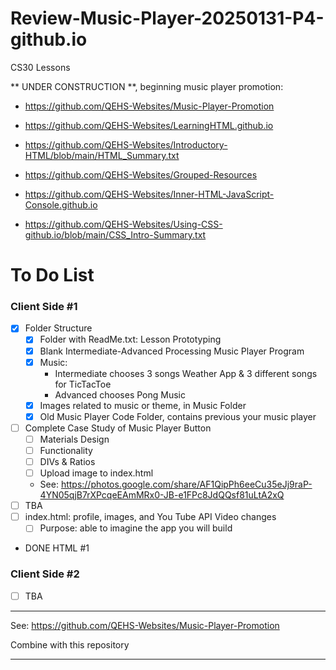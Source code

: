 # Review-Music-Player-20250131-P4-github.io
CS30 Lessons

** UNDER CONSTRUCTION **, beginning music player promotion:
- https://github.com/QEHS-Websites/Music-Player-Promotion
- https://github.com/QEHS-Websites/LearningHTML.github.io

- https://github.com/QEHS-Websites/Introductory-HTML/blob/main/HTML_Summary.txt

- https://github.com/QEHS-Websites/Grouped-Resources

- https://github.com/QEHS-Websites/Inner-HTML-JavaScript-Console.github.io

- https://github.com/QEHS-Websites/Using-CSS-github.io/blob/main/CSS_Intro-Summary.txt

# To Do List

### Client Side #1
- [x] Folder Structure
    - [X] Folder with ReadMe.txt: Lesson Prototyping
    - [x] Blank Intermediate-Advanced Processing Music Player Program
    - [x] Music:
        - Intermediate chooses 3 songs Weather App & 3 different songs for TicTacToe
        - Advanced chooses Pong Music
    - [x] Images related to music or theme, in Music Folder
    - [x] Old Music Player Code Folder, contains previous your music player
- [ ] Complete Case Study of Music Player Button
    - [ ] Materials Design
    - [ ] Functionality
    - [ ] DIVs & Ratios
    - [ ] Upload image to index.html
    - See: https://photos.google.com/share/AF1QipPh6eeCu35eJj9raP-4YN05qjB7rXPcqeEAmMRx0-JB-e1FPc8JdQQsf81uLtA2xQ
- [ ] TBA
- [ ] index.html: profile, images, and You Tube API Video changes
    - [ ] Purpose: able to imagine the app you will build
- DONE HTML #1

### Client Side #2
- [ ] TBA

---

See: https://github.com/QEHS-Websites/Music-Player-Promotion

Combine with this repository

---

